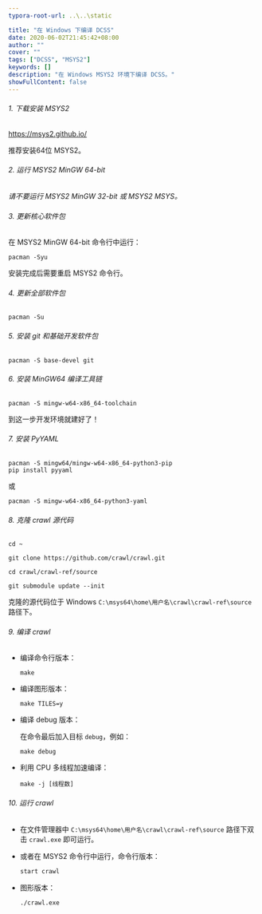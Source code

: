 ```yaml
---
typora-root-url: ..\..\static

title: "在 Windows 下编译 DCSS"
date: 2020-06-02T21:45:42+08:00
author: ""
cover: ""
tags: ["DCSS", "MSYS2"]
keywords: []
description: "在 Windows MSYS2 环境下编译 DCSS。"
showFullContent: false
---
```

###### 1. 下载安装 MSYS2

   https://msys2.github.io/

   推荐安装64位 MSYS2。

###### 2. 运行 MSYS2 MinGW 64-bit

   *请不要运行 MSYS2 MinGW 32-bit 或 MSYS2 MSYS。*

###### 3. 更新核心软件包

   在 MSYS2 MinGW 64-bit 命令行中运行：

   ```bash/shell
   pacman -Syu
   ```

   安装完成后需要重启 MSYS2 命令行。

###### 4. 更新全部软件包

   ```bash/shell
   pacman -Su
   ```

###### 5. 安装 git 和基础开发软件包

   ```bash/shell
   pacman -S base-devel git
   ```

###### 6. 安装 MinGW64 编译工具链

   ```bash/shell
   pacman -S mingw-w64-x86_64-toolchain
   ```

   到这一步开发环境就建好了！

###### 7. 安装 PyYAML

   ```bash/shell
   pacman -S mingw64/mingw-w64-x86_64-python3-pip
   pip install pyyaml
   ```

   或

   ```bash/shell
   pacman -S mingw-w64-x86_64-python3-yaml
   ```

###### 8. 克隆 crawl 源代码

   ```bash/shell
   cd ~
   
   git clone https://github.com/crawl/crawl.git
   
   cd crawl/crawl-ref/source
   
   git submodule update --init
   ```
   
   克隆的源代码位于 Windows `C:\msys64\home\用户名\crawl\crawl-ref\source` 路径下。

###### 9. 编译 crawl

   - 编译命令行版本：

      ```bash/shell
      make
      ```

   - 编译图形版本：

      ```bash/shell
      make TILES=y
      ```

   - 编译 debug 版本：

      在命令最后加入目标 `debug`，例如：

      ```bash/shell
      make debug
      ```

   - 利用 CPU 多线程加速编译：

      ```bash/shell
      make -j [线程数]
      ```

###### 10. 运行 crawl
   - 在文件管理器中 `C:\msys64\home\用户名\crawl\crawl-ref\source` 路径下双击 `crawl.exe` 即可运行。

   - 或者在 MSYS2 命令行中运行，命令行版本：

      ```sh
      start crawl
      ```

   - 图形版本：

      ```sh
      ./crawl.exe
      ```

